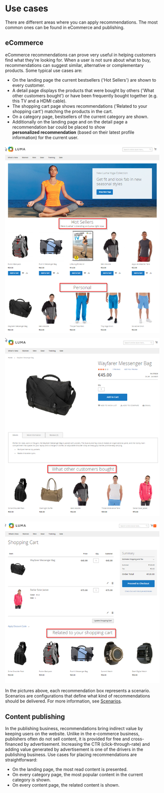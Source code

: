 # Use cases

There are different areas where you can apply recommendations. 
The most common ones can be found in eCommerce and publishing.

## eCommerce

eCommerce recommendations can prove very useful in helping customers find what they're looking for. 
When a user is not sure about what to buy, recommendations can suggest similar, alternative 
or complementary products. 
Some typical use cases are:

- On the landing page the current bestsellers ('Hot Sellers') are shown to every customer.
- A detail page displays the products that were bought by others ('What other customers bought') 
  or have been frequently bought together (e.g. this TV and a HDMI cable).
- The shopping cart page shows recommendations ('Related to your shopping cart') matching the 
  products in the cart.
- On a category page, bestsellers of the current category are shown.
- Additionally on the landing page and on the detail page a recommendation bar could be placed 
  to show **personalized recommendation** (based on their latest profile information) for the current user.

![Landing page](img/use_case_landing_page.png "Landing page")

![Detail page](img/use_case_detail_page.png "Detail page")

![Shopping basket](img/use_case_shopping_basket.png "Shopping basket")

In the pictures above, each recommendation box represents a scenario. 
Scenarios are configurations that define what kind of recommendations should be delivered. 
For more information, see [Scenarios](scenarios.md).

## Content publishing

In the publishing business, recommendations bring indirect value by keeping users on the website. 
Unlike in the e-commerce business, publishers often do not sell content, it is provided for free 
and cross-financed by advertisement. 
Increasing the CTR (click-through-rate) and adding value generated by advertisement is one of 
the drivers in the publishing business. 
Use cases for placing recommendations are straightforward:

- On the landing page, the most read content is presented.
- On every category page, the most popular content in the current category is shown.
- On every content page, the related content is shown.
